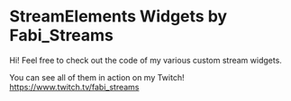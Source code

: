 # StreamElements Widgets by Fabi_Streams
Hi! Feel free to check out the code of my various custom stream widgets.

You can see all of them in action on my Twitch! https://www.twitch.tv/fabi_streams
